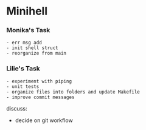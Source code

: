 # Minihell

### Monika's Task
    - err msg add
    - init shell struct
    - reorganize from main

### Lilie's Task
    - experiment with piping
    - unit tests
    - organize files into folders and update Makefile
    - improve commit messages

discuss:
- decide on git workflow
